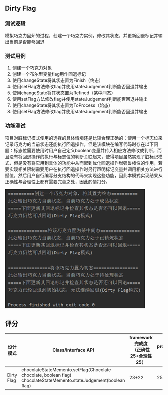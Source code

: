 ## Dirty Flag

### 测试逻辑

模拟巧克力回炉的过程，创建一个巧克力实例，修改其状态，并更新回退标记并输出当前是否能够回退

### 测试用例

1. 创建一个巧克力对象
2. 创建一个布尔型变量flag用作回退标记
3. 使用changeState将其状态置为Finish（终态）
4. 使用setFlag方法修改flag并使用stateJudgement判断能否回退并输出
5. 使用changeState将其状态置为Refined（某中间态）
6. 使用setFlag方法修改flag并使用stateJudgement判断能否回退并输出
7. 使用changeState将其状态置为ToProcess（始态）
8. 使用setFlag方法修改flag并使用stateJudgement判断能否回退并输出

### 功能测试

项目对脏标记模式使用的选择的具体情境还是比较合理正确的：使用一个标志位来记录巧克力的当前状态还能执行回退操作，但是该模块在编写代码时存在以下问题：标志位需要使用时用户自己定义boolean变量并传入相应方法修改或判断，而且没有将回退操作的执行与标志位的判断关联起来，使得项目虽然实现了脏标记模式，但是没有将它用到具体的功能中从而起到优化回退操作增强鲁棒性的作用，若要实现相关限制需要用户在执行回退操作时另行声明标记变量并调用相关方法进行赋值，然后用户自行编写分支结构的代码来实现这些功能，因此本模式实现结果从正确性与合理性上都有需要完善之处，因此酌情扣分。

<img src='../img/DirtyFlag.png' style="zoom: 70%">

## 评分

| 设计模式   | Class/Interface API                                          | framework完成度<br />（正确性25+合理性25） | Sample program/Application<br />（正确性25+合理性25） | 备注 |
| ---------- | ------------------------------------------------------------ | ------------------------------------------ | ----------------------------------------------------- | ---- |
| Dirty Flag | chocolateStateMemento.setFlag(Chocolate chocolate, boolean flag) <br />chocolateStateMemento.stateJudgement(boolean flag) | 23+22                                      | 25+24                                                 |      |

